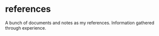 # references
A bunch of documents and notes as my references.  Information gathered through experience.
